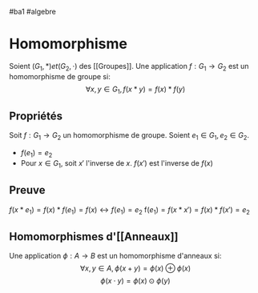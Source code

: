 #ba1 #algebre 
# Homomorphisme
Soient $(G_1,*)et (G_2,\cdot)$ des [[Groupes]].
Une application $f:G_1 \to G_2$ est un homomorphisme de groupe si:
$$\forall x,y\in G_1,f(x*y)=f(x)*f(y)$$
## Propriétés
Soit  $f:G_1 \to G_2$ un homomorphisme de groupe. Soient $e_1\in G_1,e_2\in G_2$.
- $f(e_1)=e_2$
- Pour $x \in G_1$, soit $x'$ l'inverse de $x$. $f(x')$ est l'inverse de $f(x)$
## Preuve
$f(x*e_1)=f(x)*f(e_1)=f(x) \leftrightarrow f(e_1)=e_2$ 
f$(e_1)= f(x*x')=f(x)*f(x')=e_2$
## Homomorphismes d'[[Anneaux]]
Une application $\phi:A\to B$ est un homomorphisme d'anneaux si:
$$\forall x,y \in A, \phi(x+y)=\phi(x)
\oplus \phi(x)$$
$$\phi(x\cdot y)=\phi(x) \odot \phi(y)$$

